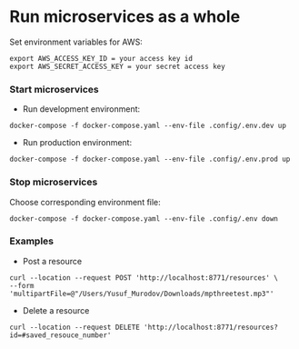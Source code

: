 

# Run microservices as a whole

Set environment variables for AWS:

```
export AWS_ACCESS_KEY_ID = your access key id
export AWS_SECRET_ACCESS_KEY = your secret access key
```

### Start microservices

- Run development environment:
```
docker-compose -f docker-compose.yaml --env-file .config/.env.dev up
```
- Run production environment:
```
docker-compose -f docker-compose.yaml --env-file .config/.env.prod up
```

### Stop microservices

Choose corresponding environment file:
```
docker-compose -f docker-compose.yaml --env-file .config/.env down
```

### Examples
- Post a resource
```
curl --location --request POST 'http://localhost:8771/resources' \
--form 'multipartFile=@"/Users/Yusuf_Murodov/Downloads/mpthreetest.mp3"'
```

- Delete a resource
```
curl --location --request DELETE 'http://localhost:8771/resources?id=#saved_resouce_number'
```

